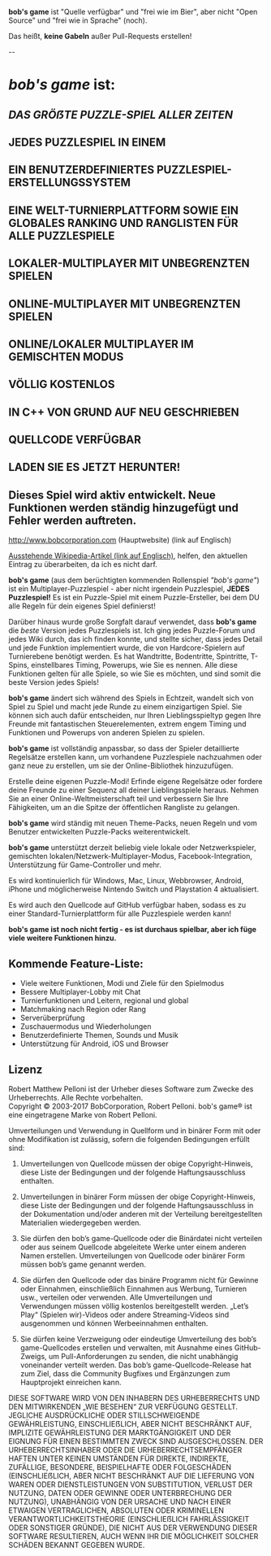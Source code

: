**bob's game** ist "Quelle verfügbar" und "frei wie im Bier", aber nicht "Open Source" und "frei wie in Sprache" (noch).

Das heißt, **keine Gabeln** außer Pull-Requests erstellen!
 
--
 
# *bob's game* ist:
 
## *DAS GRÖẞTE PUZZLE-SPIEL ALLER ZEITEN*

## JEDES PUZZLESPIEL IN EINEM

## EIN BENUTZERDEFINIERTES PUZZLESPIEL-ERSTELLUNGSSYSTEM

## EINE WELT-TURNIERPLATTFORM SOWIE EIN GLOBALES RANKING UND RANGLISTEN FÜR ALLE PUZZLESPIELE

## LOKALER-MULTIPLAYER MIT UNBEGRENZTEN SPIELEN

## ONLINE-MULTIPLAYER MIT UNBEGRENZTEN SPIELEN

## ONLINE/LOKALER MULTIPLAYER IM GEMISCHTEN MODUS

## VÖLLIG KOSTENLOS

## IN C++ VON GRUND AUF NEU GESCHRIEBEN

## QUELLCODE VERFÜGBAR

## LADEN SIE ES JETZT HERUNTER!

## Dieses Spiel wird aktiv entwickelt. Neue Funktionen werden ständig hinzugefügt und Fehler werden auftreten.

http://www.bobcorporation.com (Hauptwebsite) (link auf Englisch)
 
[Ausstehende Wikipedia-Artikel (link auf Englisch)](https://en.wikipedia.org/w/index.php?title=Bob%27s_Game&oldid=713042467), helfen, den aktuellen Eintrag zu überarbeiten, da ich es nicht darf.

**bob's game** (aus dem berüchtigten kommenden Rollenspiel *"bob's game"*) ist ein Multiplayer-Puzzlespiel - aber nicht irgendein Puzzlespiel, **JEDES Puzzlespiel!** Es ist ein Puzzle-Spiel mit einem Puzzle-Ersteller, bei dem DU alle Regeln für dein eigenes Spiel definierst!

Darüber hinaus wurde große Sorgfalt darauf verwendet, dass **bob's game** die *beste* Version jedes Puzzlespiels ist. Ich ging jedes Puzzle-Forum und jedes Wiki durch, das ich finden konnte, und stellte sicher, dass jedes Detail und jede Funktion implementiert wurde, die von Hardcore-Spielern auf Turnierebene benötigt werden. Es hat Wandtritte, Bodentritte, Spintritte, T-Spins, einstellbares Timing, Powerups, wie Sie es nennen. Alle diese Funktionen gelten für alle Spiele, so wie Sie es möchten, und sind somit die beste Version jedes Spiels!

**bob's game** ändert sich während des Spiels in Echtzeit, wandelt sich von Spiel zu Spiel und macht jede Runde zu einem einzigartigen Spiel. Sie können sich auch dafür entscheiden, nur Ihren Lieblingsspieltyp gegen Ihre Freunde mit fantastischen Steuerelementen, extrem engem Timing und Funktionen und Powerups von anderen Spielen zu spielen.

**bob's game** ist vollständig anpassbar, so dass der Spieler detaillierte Regelsätze erstellen kann, um vorhandene Puzzlespiele nachzuahmen oder ganz neue zu erstellen, um sie der Online-Bibliothek hinzuzufügen.

Erstelle deine eigenen Puzzle-Modi! Erfinde eigene Regelsätze oder fordere deine Freunde zu einer Sequenz all deiner Lieblingsspiele heraus. Nehmen Sie an einer Online-Weltmeisterschaft teil und verbessern Sie Ihre Fähigkeiten, um an die Spitze der öffentlichen Rangliste zu gelangen.

**bob's game** wird ständig mit neuen Theme-Packs, neuen Regeln und vom Benutzer entwickelten Puzzle-Packs weiterentwickelt.

**bob's game** unterstützt derzeit beliebig viele lokale oder Netzwerkspieler, gemischten lokalen/Netzwerk-Multiplayer-Modus, Facebook-Integration, Unterstützung für Game-Controller und mehr.

Es wird kontinuierlich für Windows, Mac, Linux, Webbrowser, Android, iPhone und möglicherweise Nintendo Switch und Playstation 4 aktualisiert.

Es wird auch den Quellcode auf GitHub verfügbar haben, sodass es zu einer Standard-Turnierplattform für alle Puzzlespiele werden kann!

**bob's game ist noch nicht fertig - es ist durchaus spielbar, aber ich füge viele weitere Funktionen hinzu.**

## Kommende Feature-Liste:
* Viele weitere Funktionen, Modi und Ziele für den Spielmodus
* Bessere Multiplayer-Lobby mit Chat
* Turnierfunktionen und Leitern, regional und global
* Matchmaking nach Region oder Rang
* Serverüberprüfung
* Zuschauermodus und Wiederholungen
* Benutzerdefinierte Themen, Sounds und Musik
* Unterstützung für Android, iOS und Browser

## Lizenz
Robert Matthew Pelloni ist der Urheber dieses Software zum Zwecke des Urheberrechts. Alle Rechte vorbehalten.<br />
Copyright © 2003-2017 BobCorporation, Robert Pelloni. bob's game® ist eine eingetragene Marke von Robert Pelloni.

Umverteilungen und Verwendung in Quellform und in binärer Form mit oder ohne Modifikation ist zulässig, sofern die folgenden Bedingungen erfüllt sind:

1. Umverteilungen von Quellcode müssen der obige Copyright-Hinweis, diese Liste der Bedingungen und der folgende Haftungsausschluss enthalten.

2. Umverteilungen in binärer Form müssen der obige Copyright-Hinweis, diese Liste der Bedingungen und der folgende Haftungsausschluss in der Dokumentation und/oder anderen mit der Verteilung bereitgestellten Materialien wiedergegeben werden.

3. Sie dürfen den bob’s game-Quellcode oder die Binärdatei nicht verteilen oder aus seinem Quellcode abgeleitete Werke unter einem anderen Namen erstellen. Umverteilungen von Quellcode oder binärer Form müssen bob’s game genannt werden.

4. Sie dürfen den Quellcode oder das binäre Programm nicht für Gewinne oder Einnahmen, einschließlich Einnahmen aus Werbung, Turnieren usw., verteilen oder verwenden. Alle Umverteilungen und Verwendungen müssen völlig kostenlos bereitgestellt werden. „Let’s Play“ (Spielen wir)-Videos oder andere Streaming-Videos sind ausgenommen und können Werbeeinnahmen enthalten.

5. Sie dürfen keine Verzweigung oder eindeutige Umverteilung des bob’s game-Quellcodes erstellen und verwalten, mit Ausnahme eines GitHub-Zweigs, um Pull-Anforderungen zu senden, die nicht unabhängig voneinander verteilt werden. Das bob’s game-Quellcode-Release hat zum Ziel, dass die Community Bugfixes und Ergänzungen zum Hauptprojekt einreichen kann.

DIESE SOFTWARE WIRD VON DEN INHABERN DES URHEBERRECHTS UND DEN MITWIRKENDEN „WIE BESEHEN“ ZUR VERFÜGUNG GESTELLT. JEGLICHE AUSDRÜCKLICHE ODER STILLSCHWEIGENDE GEWÄHRLEISTUNG, EINSCHLIEẞLICH, ABER NICHT BESCHRÄNKT AUF, IMPLIZITE GEWÄHRLEISTUNG DER MARKTGÄNGIGKEIT UND DER EIGNUNG FÜR EINEN BESTIMMTEN ZWECK SIND AUSGESCHLOSSEN. DER URHEBERRECHTSINHABER ODER DIE URHEBERRECHTSEMPFÄNGER HAFTEN UNTER KEINEN UMSTÄNDEN FÜR DIREKTE, INDIREKTE, ZUFÄLLIGE, BESONDERE, BEISPIELHAFTE ODER FOLGESCHÄDEN (EINSCHLIEẞLICH, ABER NICHT BESCHRÄNKT AUF DIE LIEFERUNG VON WAREN ODER DIENSTLEISTUNGEN VON SUBSTITUTION, VERLUST DER NUTZUNG, DATEN ODER GEWINNE ODER UNTERBRECHUNG DER NUTZUNG), UNABHÄNGIG VON DER URSACHE UND NACH EINER ETWAIGEN VERTRAGLICHEN, ABSOLUTEN ODER KRIMINELLEN VERANTWORTLICHKEITSTHEORIE (EINSCHLIEẞLICH FAHRLÄSSIGKEIT ODER SONSTIGER GRÜNDE), DIE NICHT AUS DER VERWENDUNG DIESER SOFTWARE RESULTIEREN, AUCH WENN IHR DIE MÖGLICHKEIT SOLCHER SCHÄDEN BEKANNT GEGEBEN WURDE.

